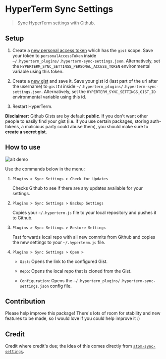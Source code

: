 # HyperTerm Sync Settings

> Sync HyperTerm settings with Github.

## Setup

1.  Create a [new personal access token](https://github.com/settings/tokens/new)
    which has the `gist` scope. Save your token to `personalAccessToken` inside
    `~/.hyperterm_plugins/.hyperterm-sync-settings.json`. Alternatively, set the
    `HYPERTERM_SYNC_SETTINGS_PERSONAL_ACCESS_TOKEN` environmental variable using
    this token.

2.  Create a [new gist](https://gist.github.com/) and save it. Save your gist id
    (last part of the url after the username) to `gistId` inside
    `~/.hyperterm_plugins/.hyperterm-sync-settings.json`. Alternatively, set the
    `HYPERTERM_SYNC_SETTINGS_GIST_ID` environmental variable using this id.

3.  Restart HyperTerm.

**Disclaimer:** Github Gists are by default **public**. If you don't want other
people to easily find your gist (i.e. if you use certain packages, storing
auth-tokens, a malicious party could abuse them), you should make sure to
**create a secret gist**.

## How to use

![alt demo](http://i.giphy.com/9CNA0ceu5iuoU.gif)

Use the commands below in the menu:

1.  `Plugins > Sync Settings > Check for Updates`

    Checks Github to see if there are any updates available for your settings.

2.  `Plugins > Sync Settings > Backup Settings`

    Copies your `~/.hyperterm.js` file to your local repository and pushes it to
    Github.

3.  `Plugins > Sync Settings > Restore Settings`

    Fast forwards local repo with all new commits from Github and copies the new
    settings to your `~/.hyperterm.js` file.

4.  `Plugins > Sync Settings > Open >`

    *   `Gist`: Opens the link to the configured Gist.

    *   `Repo`: Opens the local repo that is cloned from the Gist.

    *   `Configuration`: Opens the
        `~/.hyperterm_plugins/.hyperterm-sync-settings.json` config file.

## Contribution

Please help improve this package! There's lots of room for stability and new
features to be made, so I would love if you could help improve it :)

## Credit

Credit where credit's due; the idea of this comes directly from
[`atom-sync-settings`](https://github.com/atom-community/sync-settings).

